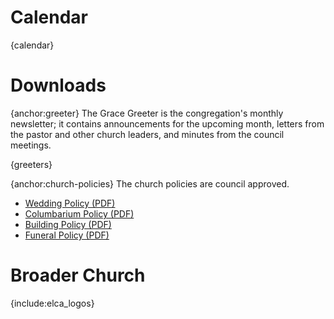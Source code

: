 # Calendar

{calendar}

# Downloads

{anchor:greeter}
The Grace Greeter is the congregation's monthly newsletter; it contains
announcements for the upcoming month, letters from the pastor and other church
leaders, and minutes from the council meetings.

{greeters}

{anchor:church-policies}
The church policies are council approved.
 
*   [Wedding Policy&nbsp;(PDF)](content/documents/wedding-policy.pdf)
*   [Columbarium Policy&nbsp;(PDF)](content/documents/columbarium-policy.pdf)
*   [Building Policy&nbsp;(PDF)](content/documents/building-policy.pdf)
*   [Funeral Policy&nbsp;(PDF)](content/documents/funeral-policy.pdf)

# Broader Church

{include:elca_logos}
